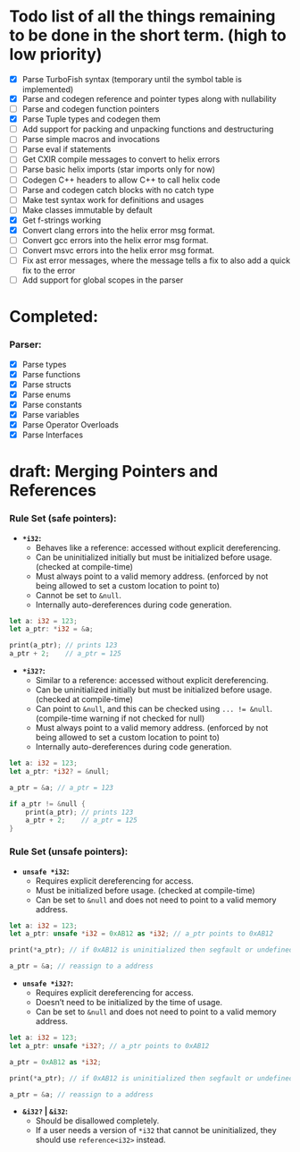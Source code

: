 # Todo list of all the things remaining to be done in the short term. (high to low priority)

- [x] Parse TurboFish syntax (temporary until the symbol table is implemented)
- [x] Parse and codegen reference and pointer types along with nullability
- [ ] Parse and codegen function pointers
- [x] Parse Tuple types and codegen them
- [ ] Add support for packing and unpacking functions and destructuring
- [ ] Parse simple macros and invocations
- [ ] Parse eval if statements
- [ ] Get CXIR compile messages to convert to helix errors
- [ ] Parse basic helix imports (star imports only for now)
- [ ] Codegen C++ headers to allow C++ to call helix code
- [ ] Parse and codegen catch blocks with no catch type
- [ ] Make test syntax work for definitions and usages
- [ ] Make classes immutable by default
- [x] Get f-strings working
- [x] Convert clang errors into the helix error msg format.
- [ ] Convert gcc errors into the helix error msg format.
- [ ] Convert msvc errors into the helix error msg format.
- [ ] Fix ast error messages, where the message tells a fix to also add a quick fix to the error
- [ ] Add support for global scopes in the parser

# Completed:
### Parser:
- [x] Parse types
- [x] Parse functions
- [x] Parse structs
- [x] Parse enums
- [x] Parse constants
- [x] Parse variables
- [x] Parse Operator Overloads
- [x] Parse Interfaces

# draft: **Merging Pointers and References**
### Rule Set (safe pointers):
- **`*i32`:**
  - Behaves like a reference: accessed without explicit dereferencing.
  - Can be uninitialized initially but must be initialized before usage. (checked at compile-time)
  - Must always point to a valid memory address. (enforced by not being allowed to set a custom location to point to)
  - Cannot be set to `&null`.
  - Internally auto-dereferences during code generation.

```rs
let a: i32 = 123;
let a_ptr: *i32 = &a;

print(a_ptr); // prints 123
a_ptr + 2;    // a_ptr = 125
```

- **`*i32?`:**
  - Similar to a reference: accessed without explicit dereferencing.
  - Can be uninitialized initially but must be initialized before usage. (checked at compile-time)
  - Can point to `&null`, and this can be checked using `... != &null`. (compile-time warning if not checked for null)
  - Must always point to a valid memory address. (enforced by not being allowed to set a custom location to point to)
  - Internally auto-dereferences during code generation.

```rs
let a: i32 = 123;
let a_ptr: *i32? = &null;

a_ptr = &a; // a_ptr = 123

if a_ptr != &null {
    print(a_ptr); // prints 123
    a_ptr + 2;    // a_ptr = 125
}
```

### Rule Set (unsafe pointers):
- **`unsafe *i32`:**
  - Requires explicit dereferencing for access.
  - Must be initialized before usage. (checked at compile-time)
  - Can be set to `&null` and does not need to point to a valid memory address.

```rs
let a: i32 = 123;
let a_ptr: unsafe *i32 = 0xAB12 as *i32; // a_ptr points to 0xAB12

print(*a_ptr); // if 0xAB12 is uninitialized then segfault or undefined behavior, else reads data in 0xAB12

a_ptr = &a; // reassign to a address
```

- **`unsafe *i32?`:**
  - Requires explicit dereferencing for access.
  - Doesn’t need to be initialized by the time of usage.
  - Can be set to `&null` and does not need to point to a valid memory address.

```rs
let a: i32 = 123;
let a_ptr: unsafe *i32?; // a_ptr points to 0xAB12

a_ptr = 0xAB12 as *i32;

print(*a_ptr); // if 0xAB12 is uninitialized then segfault or undefined behavior, else reads data in 0xAB12

a_ptr = &a; // reassign to a address
```

- **`&i32?` | `&i32`:**
  - Should be disallowed completely.
  - If a user needs a version of `*i32` that cannot be uninitialized, they should use `reference<i32>` instead.